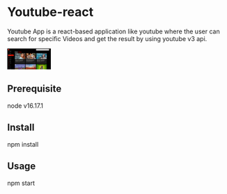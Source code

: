 # Youtube-react
Youtube App is a react-based application like youtube where the user can search for specific Videos and get the result by using youtube v3 api.  

<img
  src="/Youtube-React.png"
  alt="spotify app"
  style="display: inline-block; margin: 0 auto; max-width: 100px">

## Prerequisite

node v16.17.1

## Install

npm install

## Usage

npm start

